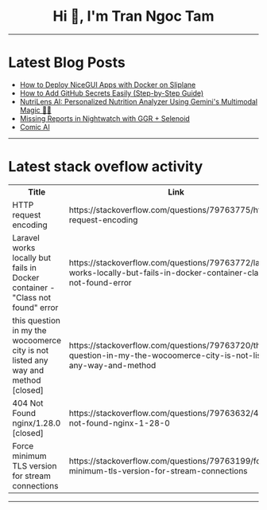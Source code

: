 <h1 align="center">Hi 👋, I'm Tran Ngoc Tam</h1>

---

# Latest Blog Posts 
<!-- BLOG-POST-LIST:START -->
- [How to Deploy NiceGUI Apps with Docker on Sliplane](https://dev.to/code42cate/how-to-deploy-nicegui-apps-with-docker-on-sliplane-38c8)
- [How to Add GitHub Secrets Easily &lpar;Step-by-Step Guide&rpar;](https://dev.to/msnmongare/how-to-add-github-secrets-easily-step-by-step-guide-3cmh)
- [NutriLens AI: Personalized Nutrition Analyzer Using Gemini&#39;s Multimodal Magic 🍎✨](https://dev.to/anish_deokate_c6d085d7da3/nutrilens-ai-personalized-nutrition-analyzer-using-geminis-multimodal-magic-published-true-43i)
- [Missing Reports in Nightwatch with GGR + Selenoid](https://dev.to/will_drygla/missing-reports-in-nightwatch-with-ggr-selenoid-378)
- [Comic AI](https://dev.to/freepalestine/comic-ai-2ogb)
<!-- BLOG-POST-LIST:END -->

---

# Latest stack oveflow activity
<table>
  <tr><th>Title</th><th>Link</th></tr>
  <!-- STACKOVERFLOW:START --><tr><td>HTTP request encoding</td><td>https://stackoverflow.com/questions/79763775/http-request-encoding</td></tr><tr><td>Laravel works locally but fails in Docker container - &quot;Class not found&quot; error</td><td>https://stackoverflow.com/questions/79763772/laravel-works-locally-but-fails-in-docker-container-class-not-found-error</td></tr><tr><td>this question in my the wocoomerce city is not listed any way and method [closed]</td><td>https://stackoverflow.com/questions/79763720/this-question-in-my-the-wocoomerce-city-is-not-listed-any-way-and-method</td></tr><tr><td>404 Not Found nginx/1.28.0 [closed]</td><td>https://stackoverflow.com/questions/79763632/404-not-found-nginx-1-28-0</td></tr><tr><td>Force minimum TLS version for stream connections</td><td>https://stackoverflow.com/questions/79763199/force-minimum-tls-version-for-stream-connections</td></tr><!-- STACKOVERFLOW:END -->
</table>

---


